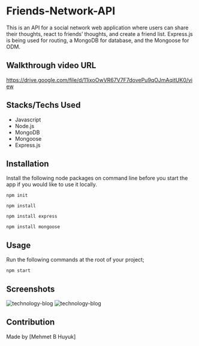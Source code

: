 # Friends-Network-API

This is an API for a social network web application where users can share their thoughts, react to friends’ thoughts, and create a friend list. Express.js is being used for routing, a MongoDB for database, and the Mongoose for ODM. 


## Walkthrough video URL

https://drive.google.com/file/d/11ixoOwVR67V7F7dovePu9qOJmAqitUK0/view

 ## Stacks/Techs Used
* Javascript
* Node.js
* MongoDB
* Mongoose
* Express.js


## Installation

Install the following node packages on command line before you start the app if you would like to use it locally.
  
`npm init`

`npm install`

`npm install express`

`npm install mongoose`

  
## Usage   
  
Run the following commands at the root of your project;

`npm start`


## Screenshots
![technology-blog](https://glgberat.github.io/friends-network-api/public/assets/screenshot1.png)
![technology-blog](https://glgberat.github.io/friends-network-api/public/assets/screenshot2.png)



## Contribution
Made by [Mehmet B Huyuk]